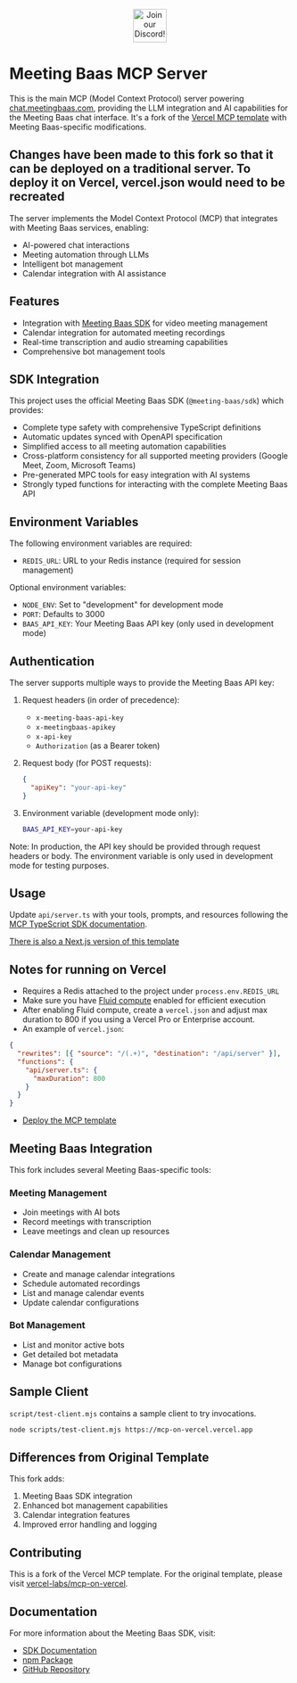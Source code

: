 <p align="center"><a href="https://discord.com/invite/dsvFgDTr6c"><img height="60px" src="https://user-images.githubusercontent.com/31022056/158916278-4504b838-7ecb-4ab9-a900-7dc002aade78.png" alt="Join our Discord!"></a></p>

# Meeting Baas MCP Server

This is the main MCP (Model Context Protocol) server powering [chat.meetingbaas.com](https://chat.meetingbaas.com), providing the LLM integration and AI capabilities for the Meeting Baas chat interface. It's a fork of the [Vercel MCP template](https://github.com/vercel-labs/mcp-on-vercel) with Meeting Baas-specific modifications.

## Changes have been made to this fork so that it can be deployed on a traditional server. To deploy it on Vercel, vercel.json would need to be recreated

The server implements the Model Context Protocol (MCP) that integrates with Meeting Baas services, enabling:

- AI-powered chat interactions
- Meeting automation through LLMs
- Intelligent bot management
- Calendar integration with AI assistance

## Features

- Integration with [Meeting Baas SDK](https://www.npmjs.com/package/@meeting-baas/sdk) for video meeting management
- Calendar integration for automated meeting recordings
- Real-time transcription and audio streaming capabilities
- Comprehensive bot management tools

## SDK Integration

This project uses the official Meeting Baas SDK (`@meeting-baas/sdk`) which provides:

- Complete type safety with comprehensive TypeScript definitions
- Automatic updates synced with OpenAPI specification
- Simplified access to all meeting automation capabilities
- Cross-platform consistency for all supported meeting providers (Google Meet, Zoom, Microsoft Teams)
- Pre-generated MPC tools for easy integration with AI systems
- Strongly typed functions for interacting with the complete Meeting Baas API

## Environment Variables

The following environment variables are required:

- `REDIS_URL`: URL to your Redis instance (required for session management)

Optional environment variables:

- `NODE_ENV`: Set to "development" for development mode
- `PORT`: Defaults to 3000
- `BAAS_API_KEY`: Your Meeting Baas API key (only used in development mode)

## Authentication

The server supports multiple ways to provide the Meeting Baas API key:

1. Request headers (in order of precedence):
   - `x-meeting-baas-api-key`
   - `x-meetingbaas-apikey`
   - `x-api-key`
   - `Authorization` (as a Bearer token)

2. Request body (for POST requests):

   ```json
   {
     "apiKey": "your-api-key"
   }
   ```

3. Environment variable (development mode only):

   ```bash
   BAAS_API_KEY=your-api-key
   ```

Note: In production, the API key should be provided through request headers or body. The environment variable is only used in development mode for testing purposes.

## Usage

Update `api/server.ts` with your tools, prompts, and resources following the [MCP TypeScript SDK documentation](https://github.com/modelcontextprotocol/typescript-sdk/tree/main?tab=readme-ov-file#server).

[There is also a Next.js version of this template](https://vercel.com/templates/next.js/model-context-protocol-mcp-with-next-js)

## Notes for running on Vercel

- Requires a Redis attached to the project under `process.env.REDIS_URL`
- Make sure you have [Fluid compute](https://vercel.com/docs/functions/fluid-compute) enabled for efficient execution
- After enabling Fluid compute, create a `vercel.json` and adjust max duration to 800 if you using a Vercel Pro or Enterprise account.
- An example of `vercel.json`:

````json
{
  "rewrites": [{ "source": "/(.+)", "destination": "/api/server" }],
  "functions": {
    "api/server.ts": {
      "maxDuration": 800
    }
  }
}
````

- [Deploy the MCP template](https://vercel.com/templates/other/model-context-protocol-mcp-with-vercel-functions)

## Meeting Baas Integration

This fork includes several Meeting Baas-specific tools:

### Meeting Management

- Join meetings with AI bots
- Record meetings with transcription
- Leave meetings and clean up resources

### Calendar Management

- Create and manage calendar integrations
- Schedule automated recordings
- List and manage calendar events
- Update calendar configurations

### Bot Management

- List and monitor active bots
- Get detailed bot metadata
- Manage bot configurations

## Sample Client

`script/test-client.mjs` contains a sample client to try invocations.

```sh
node scripts/test-client.mjs https://mcp-on-vercel.vercel.app
```

## Differences from Original Template

This fork adds:

1. Meeting Baas SDK integration
2. Enhanced bot management capabilities
3. Calendar integration features
4. Improved error handling and logging

## Contributing

This is a fork of the Vercel MCP template. For the original template, please visit [vercel-labs/mcp-on-vercel](https://github.com/vercel-labs/mcp-on-vercel).

## Documentation

For more information about the Meeting Baas SDK, visit:

- [SDK Documentation](https://docs.meetingbaas.com/com/docs/typescript-sdk)
- [npm Package](https://www.npmjs.com/package/@meeting-baas/sdk)
- [GitHub Repository](https://github.com/Meeting-Baas/sdk)
